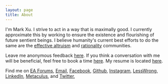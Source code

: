 ```yaml
---
layout: page
title: About
---
```


I'm Mark Xu. I strive to act in a way that is maximally good. I currently approximate this by working to ensure the existence and flourishing of future sentient beings. I believe humanity's current best efforts to do the same are the [effective altruism](https://www.effectivealtruism.org/articles/introduction-to-effective-altruism/) and [rationality](https://www.lesswrong.com/s/d922gAtBM8JNzkKKJ/p/xhQxJ7WSZZRkzNZJ8) communities.

Leave me anonymous feedback [here](https://www.admonymous.co/mark). If you think a conversation with me will be beneficial, feel free to book a time [here](https://calendly.com/markxu). My resume is located [here](/downloads/resume.pdf).

Find me on [EA Forums](https://forum.effectivealtruism.org/users/mark-xu), [Email](mailto:m@rkxu.me), [Facebook](https://www.facebook.com/markxu0), [Github](https://github.com/markzxu), [Instagram](https://www.instagram.com/markzxu/),  [LessWrong](https://www.lesswrong.com/users/mark-xu), [LinkedIn](https://www.linkedin.com/in/xu-mark/), [Metaculus](https://www.metaculus.com/accounts/profile/112002/), and [Twitter](https://twitter.com/markzxu),
